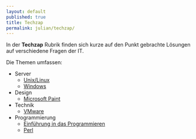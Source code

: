 ```yaml
---
layout: default
published: true
title: Techzap
permalink: julian/techzap/
---
```


In der **Techzap** Rubrik finden sich kurze auf den Punkt gebrachte
Lösungen auf verschiedene Fragen der IT.

Die Themen umfassen:

-   Server
    -   [Unix/Linux][]
    -   [Windows][]
-   Design
    -   [Microsoft Paint][]
-   Technik
    -   [VMware][]
-   Programmierung
    -   [Einführung in das Programmieren][]
    -   [Perl][]

  [Unix/Linux]: http://www.zeiler.me/julian/techzap/server/unix-linux
  [Windows]: http://www.zeiler.me/julian/techzap/server/windows
  [Microsoft Paint]: http://www.zeiler.me/julian/techzap/design/microsoft-paint
  [VMware]: http://www.zeiler.me/julian/techzap/technik/vmware
  [Einführung in das Programmieren]: http://www.zeiler.me/julian/techzap/programmierung/einfuehrung-in-das-programmieren
  [Perl]: http://www.zeiler.me/julian/techzap/programmierung/perl